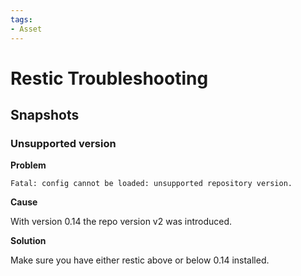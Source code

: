 ```yaml
---
tags:
- Asset
---
```

# Restic Troubleshooting

## Snapshots

### Unsupported version

**Problem**

```
Fatal: config cannot be loaded: unsupported repository version.
```


**Cause**

With version 0.14 the repo version v2 was introduced.

**Solution**

Make sure you have either restic above or below 0.14 installed.